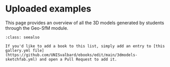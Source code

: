 # Uploaded examples

This page provides an overview of all the 3D models generated by students through the Geo-SfM module.

```{admonition} One missing?
:class: seealso

If you'd like to add a book to this list, simply add an entry to [this gallery.yml file](https://github.com/UNISvalbard/ebooks/edit/main/3dmodels-sketchfab.yml) and open a Pull Request to add it.
```

```{include} ../../../3dmodels-sketchfab.txt
```